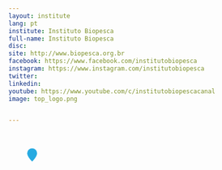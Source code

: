 ```yaml
---
layout: institute
lang: pt
institute: Instituto Biopesca
full-name: Instituto Biopesca 
disc: 
site: http://www.biopesca.org.br
facebook: https://www.facebook.com/institutobiopesca
instagram: https://www.instagram.com/institutobiopesca
twitter: 
linkedin: 
youtube: https://www.youtube.com/c/institutobiopescacanal
image: top_logo.png


---
```


<g id='colabs-c1' transform="translate(480 540)">
    <a href="{{site.baseurl}}{{page.dir}}{{page.name | remove: '.md'}}.html" class="">
    <svg fill="#27aae1"  stroke="#fff" stroke-width='0.3' xmlns="http://www.w3.org/2000/svg" width="100" height="100" viewBox="-20 -20 60 60">
    <path  class='pin-map' d="M8 16s6-5.686 6-10A6 6 0 0 0 2 6c0 4.314 6 10 6 10m"/>
    </svg>
    </a>
</g>